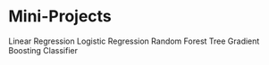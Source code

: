 # Mini-Projects
Linear Regression
Logistic Regression
Random Forest Tree
Gradient Boosting Classifier
